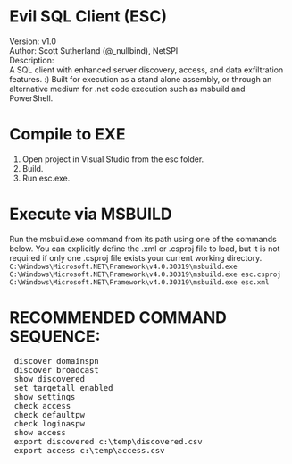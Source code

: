 # Evil SQL Client (ESC)
 Version: v1.0 <Br>
 Author: Scott Sutherland (@_nullbind), NetSPI <Br>
 Description: <br>
A SQL client with enhanced server discovery, access, and data exfiltration features. :)  Built for execution as a stand alone assembly, or through an alternative medium for  .net code execution such as msbuild and PowerShell. 
  
# Compile to EXE
1. Open project in Visual Studio from the esc folder.
2. Build.
3. Run esc.exe.
  
# Execute via MSBUILD 
Run the msbuild.exe command from its path using one of the commands below. You can explicitly define the .xml or .csproj file to load, but it is not required if only one .csproj file exists your current working directory. 
 ` C:\Windows\Microsoft.NET\Framework\v4.0.30319\msbuild.exe ` <br>
 `C:\Windows\Microsoft.NET\Framework\v4.0.30319\msbuild.exe esc.csproj` <Br>
 `C:\Windows\Microsoft.NET\Framework\v4.0.30319\msbuild.exe esc.xml` <br>
 
 # RECOMMENDED COMMAND SEQUENCE:
 <pre>
 discover domainspn 
 discover broadcast
 show discovered
 set targetall enabled
 show settings
 check access
 check defaultpw
 check loginaspw
 show access
 export discovered c:\temp\discovered.csv
 export access c:\temp\access.csv
 </pre>
